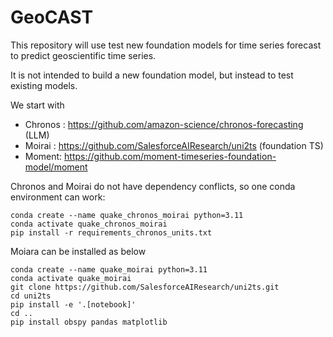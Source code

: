 # GeoCAST

This repository will use test new foundation models for time series forecast to predict geoscientific time series.

It is not intended to build a new foundation model, but instead to test existing models.

We start with 

* Chronos : https://github.com/amazon-science/chronos-forecasting (LLM)
* Moirai : https://github.com/SalesforceAIResearch/uni2ts (foundation TS)
* Moment: https://github.com/moment-timeseries-foundation-model/moment

Chronos and Moirai do not have dependency conflicts, so one conda environment can work:

```
conda create --name quake_chronos_moirai python=3.11
conda activate quake_chronos_moirai
pip install -r requirements_chronos_units.txt
```



Moiara can be installed as below
```
conda create --name quake_moirai python=3.11
conda activate quake_moirai
git clone https://github.com/SalesforceAIResearch/uni2ts.git
cd uni2ts
pip install -e '.[notebook]'
cd ..
pip install obspy pandas matplotlib
```
